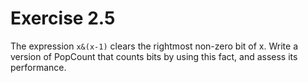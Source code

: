 # Exercise 2.5

The expression `x&(x-1)` clears the rightmost non-zero bit of x. Write a version of PopCount that counts bits by using this fact, and assess its performance.
